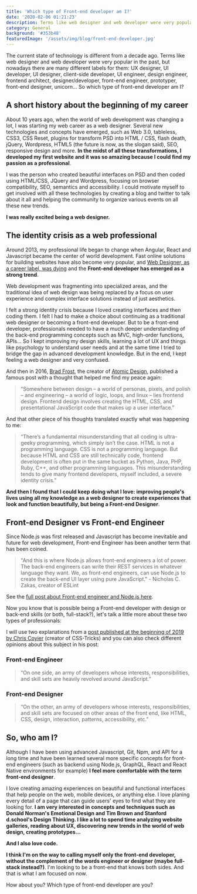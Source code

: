 ```yaml
---
title: 'Which type of Front-end developer am I?'
date: '2020-02-06 01:21:23'
description: Terms like web designer and web developer were very popular in the past, but nowadays there are many different labels.
category: General
background: '#353b48'
featuredImage: '/assets/img/blog/front-end-developer.jpg'
---
```


The current state of technology is different from a decade ago. Terms like web designer and web developer were very popular in the past, but nowadays there are many different labels for them: UX designer, UI developer, UI designer, client-side developer, UI engineer, design engineer, frontend architect, designer/developer, front-end engineer, prototyper, front-end designer, unicorn… So which type of front-end developer am I?

## A short history about the beginning of my career

About 10 years ago, when the world of web development was changing a lot, I was starting my web career as a web designer. Several new technologies and concepts have emerged, such as Web 3.0, tableless, CSS3, CSS Reset, plugins for transform PSD into HTML / CSS, flash death, jQuery, Wordpress, HTML5 (the future is now, as the slogan said), SEO, responsive design and more. **In the midst of all these transformations, I developed my first website and it was so amazing because I could find my passion as a professional**.

I was the person who created beautiful interfaces on PSD and then coded using HTML/CSS, JQuery and Wordpress, focusing on browser compatibility, SEO, semantics and accessibility. I could motivate myself to get involved with all these technologies by creating a blog and twitter to talk about it all and helping the community to organize various events on all these new trends.

**I was really excited being a web designer.**

## The identity crisis as a web professional

Around 2013, my professional life began to change when Angular, React and Javascript became the center of world development. Fast online solutions for building websites have also become very popular, and [Web Designer, as a career label, was dying](https://www.interaction-design.org/literature/topics/web-design) and the **Front-end developer has emerged as a strong trend**.

Web development was fragmenting into specialized areas, and the traditional idea of ​​web design was being replaced by a focus on user experience and complex interface solutions instead of just aesthetics.

I felt a strong identity crisis because I loved creating interfaces and then coding them. I felt I had to make a choice about continuing as a traditional web designer or becoming a front-end developer. But to be a front-end developer, professionals needed to have a much deeper understanding of the back-end programming concepts such as MVC, high-order functions, APIs... So I kept improving my design skills, learning a lot of UX and things like psychology to understand user needs and at the same time I tried to bridge the gap in advanced development knowledge. But in the end, I kept feeling a web designer and very confused.

And then in 2016, [Brad Frost](http://atomicdesign.bradfrost.com/), the creator of [Atomic Design](https://bradfrost.com/blog/post/frontend-design/), published a famous post with a thought that helped me find my peace again:

> “Somewhere between design – a world of personas, pixels, and polish – and engineering – a world of logic, loops, and linux – lies frontend design. Frontend design involves creating the HTML, CSS, and presentational JavaScript code that makes up a user interface.”

And that other piece of his thoughts translated exactly what was happening to me:

> “There’s a fundamental misunderstanding that all coding is ultra-geeky programming, which simply isn’t the case. HTML is not a programming language. CSS is not a programming language. But because HTML and CSS are still technically code, frontend development is often put in the same bucket as Python, Java, PHP, Ruby, C++, and other programming languages. This misunderstanding tends to give many frontend developers, myself included, a severe identity crisis.”

**And then I found that I could keep doing what I love: improving people's lives using all my knowledge as a web designer to create experiences that look and function beautifully, but being a Front-end Designer**.

## Front-end Designer vs Front-end Engineer

Since Node.js was first released and Javascript has become inevitable and future for web development, Front-end Engineer has been another term that has been coined.

> "And this is where Node.js allows front-end engineers a lot of power. The back-end engineers can write their REST services in whatever language they want. We, as front-end engineers, can use Node.js to create the back-end UI layer using pure JavaScript." - Nicholas C. Zakas, creator of ESLint

See the [full post about Front-end engineer and Node.js here](https://humanwhocodes.com/blog/2013/10/07/node-js-and-the-new-web-front-end/).

Now you know that is possible being a Front-end developer with design or back-end skills (or both, full-stack?), let's talk a little more about these two types of professionals:

I will use two explanations from a [post published at the beginning of 2019 by Chris Coyier](https://css-tricks.com/the-great-divide/) (creator of CSS-Tricks) and you can also check different opinions about this subject in his post:

### Front-end Engineer

> “On one side, an army of developers whose interests, responsibilities, and skill sets are heavily revolved around JavaScript.”

### Front-end Designer

> “On the other, an army of developers whose interests, responsibilities, and skill sets are focused on other areas of the front end, like HTML, CSS, design, interaction, patterns, accessibility, etc.”

## So, who am I?

Although I have been using advanced Javascript, Git, Npm, and API for a long time and have been learned several more specific concepts for front-end engineers (such as backend using Node.js, GraphQL, React and React Native environments for example) **I feel more comfortable with the term front-end designer**.

I love creating amazing experiences on beautiful and functional interfaces that help people on the web, mobile devices, or anything else. I love planing every detail of a page that can guide users' eyes to find what they are looking for. **I am very interested in concepts and techniques such as Donald Norman's Emotional Design and Tim Brown and Stanford d.school's Design Thinking. I like a lot to spend time analyzing website galleries, reading about UX, discovering new trends in the world of web design, creating prototypes...**

**And I also love code.**

**I think I'm on the way to calling myself only the front-end developer, without the complement of the words engineer or designer (maybe full-stack instead?)**. I'm looking to be a front-end that knows both sides. And that is what I am focused on now.

How about you? Which type of front-end developer are you?
